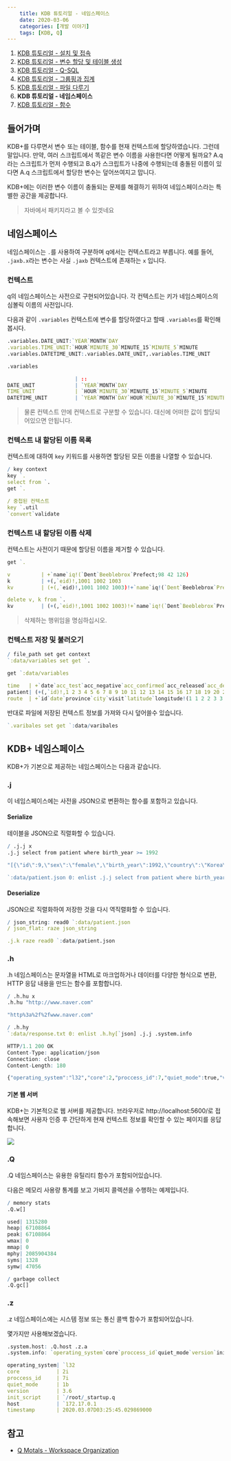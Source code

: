 ```yaml
---
    title: KDB 튜토리얼 - 네임스페이스
    date: 2020-03-06
    categories: [개발 이야기]
    tags: [KDB, Q]
---
```


1. [KDB 튜토리얼 - 설치 및 접속](/archives/kdb-tutorial/install-and-connection)
2. [KDB 튜토리얼 - 변수 할당 및 테이블 생성](/archives/kdb-tutorial/assign-variables-and-tables)
3. [KDB 튜토리얼 - Q-SQL](/archives/kdb-tutorial/q-sql)
4. [KDB 튜토리얼 - 그룹핑과 집계](/archives/kdb-tutorial/grouping-and-aggregation)
5. [KDB 튜토리얼 - 파일 다루기](/archives/kdb-tutorial/file)
6. **KDB 튜토리얼 - 네임스페이스**
7. [KDB 튜토리얼 - 함수](/archives/kdb-tutorial/function)

## 들어가며
KDB+를 다루면서 변수 또는 테이블, 함수를 현재 컨텍스트에 할당하였습니다. 그런데 말입니다. 만약, 여러 스크립트에서 똑같은 변수 이름을 사용한다면 어떻게 될까요? A.q라는 스크립트가 먼저 수행되고 B.q가 스크립트가 나중에 수행되는데 충돌된 이름이 있다면 A.q 스크립트에서 할당한 변수는 덮어쓰여지고 맙니다.

KDB+에는 이러한 변수 이름이 충돌되는 문제를 해결하기 위하여 네임스페이스라는 특별한 공간을 제공합니다.

> 자바에서 패키지라고 볼 수 있겟네요

## 네임스페이스
네임스페이스는 `.`를 사용하여 구분하며 q에서는 컨텍스트라고 부릅니다. 예를 들어, `.jaxb.x`라는 변수는 사실 `.jaxb` 컨텍스트에 존재하는 `x` 입니다.

### 컨텍스트
q의 네임스페이스는 사전으로 구현되어있습니다. 각 컨텍스트는 키가 네임스페이스의 심볼릭 이름의 사전입니다.

다음과 같이 `.variables` 컨텍스트에 변수를 할당하였다고 할때 `.variables`를 확인해봅시다.
```q
.variables.DATE_UNIT:`YEAR`MONTH`DAY
.variables.TIME_UNIT:`HOUR`MINUTE_30`MINUTE_15`MINUTE_5`MINUTE
.variables.DATETIME_UNIT:.variables.DATE_UNIT,.variables.TIME_UNIT

.variables

                      | ::
DATE_UNIT             | `YEAR`MONTH`DAY
TIME_UNIT             | `HOUR`MINUTE_30`MINUTE_15`MINUTE_5`MINUTE
DATETIME_UNIT         | `YEAR`MONTH`DAY`HOUR`MINUTE_30`MINUTE_15`MINUTE_5`MINUTE
```

> 물론 컨텍스트 안에 컨텍스트로 구분할 수 있습니다.
> 대신에 어떠한 값이 할당되어있으면 안됩니다.

### 컨텍스트 내 할당된 이름 목록
컨텍스트에 대하여 `key` 키워드를 사용하면 할당된 모든 이름을 나열할 수 있습니다.

```q
/ key context
key `.
select from `.
get `.

/ 중첩된 컨텍스트
key `.util
`convert`validate
```

### 컨텍스트 내 할당된 이름 삭제
컨텍스트는 사전이기 때문에 할당된 이름을 제거할 수 있습니다.

```q
get `.

v          | +`name`iq!(`Dent`Beeblebrox`Prefect;98 42 126)
k          | +(,`eid)!,1001 1002 1003
kv         | (+(,`eid)!,1001 1002 1003)!+`name`iq!(`Dent`Beeblebrox`Prefect;98 42 126)

delete v, k from `.
kv         | (+(,`eid)!,1001 1002 1003)!+`name`iq!(`Dent`Beeblebrox`Prefect;98 42 126)
```

> 삭제하는 행위임을 명심하십시오.

### 컨텍스트 저장 및 불러오기

```q
/ file_path set get context
`:data/variables set get `.

get `:data/variables

time   | +`date`acc_test`acc_negative`acc_confirmed`acc_released`acc_deceased`new_test`new_negative`new_confirmed`new_released`new_deceased!(2020.01.20 2020.01.21 2020.01.22 2020.01.23 2020.01.24 2..
patient| (+(,`id)!,1 2 3 4 5 6 7 8 9 10 11 12 13 14 15 16 17 18 19 20 21 22 23 24 25 26 27 28 29 30 31 32 33 34 35 36 37 38 39 40 41 42 43 44 45 46 47 48 49 50 51 52 53 54 55 56 57 58 59 60 61 62 6..
route  | +`id`date`province`city`visit`latitude`longitude!(1 1 2 2 3 3 3 3 3 3 3 3 3 4 4 4 4 5 5 5 5 5 5 5 5 5 6 6 6 7 7 8 8 8 8 8 8 9 10 10 11 11 12 12 12 12 12 12 12 12 12 12 12 12 12 12 12 12 12..

```

반대로 파일에 저장된 컨텍스트 정보를 가져와 다시 덮어쓸수 있습니다.

```q
`.varibales set get `:data/varibales
```

## KDB+ 네임스페이스
KDB+가 기본으로 제공하는 네임스페이스는 다음과 같습니다.

### .j
이 네임스페이스에는 사전을 JSON으로 변환하는 함수를 포함하고 있습니다.

#### Serialize
테이블을 JSON으로 직렬화할 수 있습니다.

```q
/ .j.j x
.j.j select from patient where birth_year >= 1992

"[{\"id\":9,\"sex\":\"female\",\"birth_year\":1992,\"country\":\"Korea\",\"region\":\"capital area\",\"group\":\"\",\"infection_reason\":\"contact with patient\",\"infection_order\":2,\"infected_by..

`:data/patient.json 0: enlist .j.j select from patient where birth_year >= 1992
```

#### Deserialize
JSON으로 직렬화하여 저장한 것을 다시 역직렬화할 수 있습니다.

```q
/ json_string: read0 `:data/patient.json
/ json_flat: raze json_string

.j.k raze read0 `:data/patient.json
```

### .h
.h 네임스페이스는 문자열을 HTML로 마크업하거나 데이터를 다양한 형식으로 변환, HTTP 응답 내용을 만드는 함수를 포함합니다.

```q
/ .h.hu x
.h.hu "http://www.naver.com"

"http%3a%2f%2fwww.naver.com"

/ .h.hy
`:data/response.txt 0: enlist .h.hy[`json] .j.j .system.info

HTTP/1.1 200 OK
Content-Type: application/json
Connection: close
Content-Length: 180

{"operating_system":"l32","core":2,"proccess_id":7,"quiet_mode":true,"version":3.6,"init_script":"/root/_startup.q","host":"172.17.0.1","timestamp":"2020-03-07T03:25:45.029869000"}
```

#### 기본 웹 서버
KDB+는 기본적으로 웹 서버를 제공합니다. 브라우저로 http://localhost:5600/로 접속해보면 사용자 인증 후 간단하게 현재 컨텍스트 정보를 확인할 수 있는 페이지를 응답합니다.

![](/images/2020/kdb-web.PNG)

### .Q
.Q 네임스페이스는 유용한 유틸리티 함수가 포함되어있습니다.

다음은 메모리 사용량 통계를 보고 가비지 콜렉션을 수행하는 예제입니다.
```q
/ memory stats
.Q.w[]

used| 1315280
heap| 67108864
peak| 67108864
wmax| 0
mmap| 0
mphy| 2085904384
syms| 1328
symw| 47056

/ garbage collect
.Q.gc[]
```

### .z
.z 네임스페이스에는 시스템 정보 또는 통신 콜백 함수가 포함되어있습니다.

몇가지만 사용해보겠습니다.
```q
.system.host: .Q.host .z.a
.system.info: `operating_system`core`proccess_id`quiet_mode`version`init_script`host`timestamp!(.z.o;.z.c;.z.i;.z.q;.z.K;.z.f;.system.host;.z.p)

operating_system| `l32
core            | 2i
proccess_id     | 7i
quiet_mode      | 1b
version         | 3.6
init_script     | `/root/_startup.q
host            | `172.17.0.1
timestamp       | 2020.03.07D03:25:45.029869000
```

## 참고
- [Q Motals - Workspace Organization](https://code.kx.com/q4m3/12_Workspace_Organization/)  